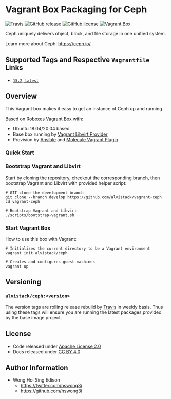 # Vagrant Box Packaging for Ceph

[![Travis](https://img.shields.io/travis/com/alvistack/vagrant-ceph.svg)](https://travis-ci.com/alvistack/vagrant-ceph)
[![GitHub release](https://img.shields.io/github/release/alvistack/vagrant-ceph.svg)](https://github.com/alvistack/vagrant-ceph/releases)
[![GitHub license](https://img.shields.io/github/license/alvistack/vagrant-ceph.svg)](https://github.com/alvistack/vagrant-ceph/blob/master/LICENSE)
[![Vagrant Box](https://img.shields.io/badge/vagrant-alvistack/ceph-blue.svg)](https://app.vagrantup.com/alvistack/boxes/ceph)

Ceph uniquely delivers object, block, and file storage in one unified system.

Learn more about Ceph: <https://ceph.io/>

## Supported Tags and Respective `Vagrantfile` Links

  - [`15.2`, `latest`](https://github.com/alvistack/vagrant-ceph/blob/master/molecule/15.2/molecule.yml)

## Overview

This Vagrant box makes it easy to get an instance of Ceph up and running.

Based on [Roboxes Vagrant Box](https://roboxes.org/) with:

  - Ubuntu 18.04/20.04 based
  - Base box running by [Vagrant Libvirt Provider](https://github.com/vagrant-libvirt/vagrant-libvirt)
  - Provision by [Ansible](https://www.ansible.com/) and [Molecule Vagrant Plugin](https://github.com/ansible-community/molecule-vagrant)

### Quick Start

### Bootstrap Vagrant and Libvirt

Start by cloning the repository, checkout the corresponding branch, then bootstrap Vagrant and Libvirt with provided helper script:

    # GIT clone the development branch
    git clone --branch develop https://github.com/alvistack/vagrant-ceph
    cd vagrant-ceph
    
    # Bootstrap Vagrant and Libvirt
    ./scripts/bootstrap-vagrant.sh

### Start Vagrant Box

How to use this box with Vagrant:

    # Initializes the current directory to be a Vagrant environment
    vagrant init alvistack/ceph
    
    # Creates and configures guest machines
    vagrant up

## Versioning

### `alvistack/ceph:<version>`

The version tags are rolling release rebuild by [Travis](https://travis-ci.com/alvistack/vagrant-ceph) in weekly basis. Thus using these tags will ensure you are running the latest packages provided by the base image project.

## License

  - Code released under [Apache License 2.0](LICENSE)
  - Docs released under [CC BY 4.0](http://creativecommons.org/licenses/by/4.0/)

## Author Information

  - Wong Hoi Sing Edison
      - <https://twitter.com/hswong3i>
      - <https://github.com/hswong3i>
